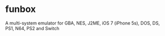 # funbox
A multi-system emulator for GBA, NES, J2ME, iOS 7 (iPhone 5s), DOS, DS, PS1, N64, PS2 and Switch
